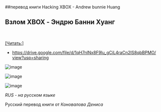 ##перевод книги Hacking XBOX - Andrew bunnie Huang
## Взлом XBOX - Эндрю Банни Хуанг
<p>&nbsp;</p>

[[Читать:]](https://drive.google.com/file/d/1qH7nlNx8F9lu_gCiL4raCn2IS8qbBPMO/view?usp=sharing) 
- https://drive.google.com/file/d/1qH7nlNx8F9lu_gCiL4raCn2IS8qbBPMO/view?usp=sharing


![image](https://github.com/user-attachments/assets/fb261d76-8f99-4e9d-975c-97f430631a40)


![image](https://github.com/user-attachments/assets/2a04fa1d-4fce-40c5-aee9-d1c42765cbc4)


![image](https://github.com/user-attachments/assets/b3b81fce-e030-4706-96d5-f87b354c7832)

<p><em>RUS - на русском языке</em></p>

<p>Русский перевод книги от <em>Коновалова Дениса </em></p>
